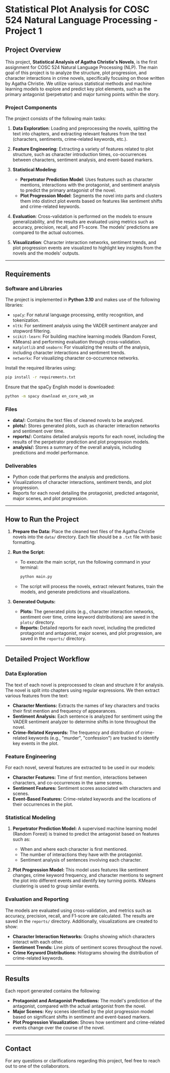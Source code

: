 # Statistical Plot Analysis for COSC 524 Natural Language Processing - Project 1


## Project Overview

This project, **Statistical Analysis of Agatha Christie's Novels**, is the first assignment for COSC 524 Natural Language Processing (NLP). The main goal of this project is to analyze the structure, plot progression, and character interactions in crime novels, specifically focusing on those written by Agatha Christie. We utilize various statistical methods and machine learning models to explore and predict key plot elements, such as the primary antagonist (perpetrator) and major turning points within the story.

### Project Components

The project consists of the following main tasks:

1. **Data Exploration**: Loading and preprocessing the novels, splitting the text into chapters, and extracting relevant features from the text (characters, sentiments, crime-related keywords, etc.).
   
2. **Feature Engineering**: Extracting a variety of features related to plot structure, such as character introduction times, co-occurrences between characters, sentiment analysis, and event-based markers.

3. **Statistical Modeling**:
   - **Perpetrator Prediction Model**: Uses features such as character mentions, interactions with the protagonist, and sentiment analysis to predict the primary antagonist of the novel.
   - **Plot Progression Model**: Segments the novel into parts and clusters them into distinct plot events based on features like sentiment shifts and crime-related keywords.

4. **Evaluation**: Cross-validation is performed on the models to ensure generalizability, and the results are evaluated using metrics such as accuracy, precision, recall, and F1-score. The models’ predictions are compared to the actual outcomes.

5. **Visualization**: Character interaction networks, sentiment trends, and plot progression events are visualized to highlight key insights from the novels and the models' outputs.

---

## Requirements

### Software and Libraries

The project is implemented in **Python 3.10** and makes use of the following libraries:
- `spaCy`: For natural language processing, entity recognition, and tokenization.
- `nltk`: For sentiment analysis using the VADER sentiment analyzer and stopword filtering.
- `scikit-learn`: For building machine learning models (Random Forest, KMeans) and performing evaluation through cross-validation.
- `matplotlib` and `seaborn`: For visualizing the results of the analysis, including character interactions and sentiment trends.
- `networkx`: For visualizing character co-occurrence networks.

Install the required libraries using:
```bash
pip install -r requirements.txt
```

Ensure that the spaCy English model is downloaded:
```bash
python -m spacy download en_core_web_sm
```

### Files

- **data/:**  Contains the text files of cleaned novels to be analyzed.
- **plots/:** Stores generated plots, such as character interaction networks and sentiment over time.
- **reports/:** Contains detailed analysis reports for each novel, including the results of the perpetrator prediction and plot progression models.
- **analysis/:** Stores a summary of the overall analysis, including predictions and model performance.

### Deliverables

- Python code that performs the analysis and predictions.
- Visualizations of character interactions, sentiment trends, and plot progression.
- Reports for each novel detailing the protagonist, predicted antagonist, major scenes, and plot progression.

---

## How to Run the Project

1. **Prepare the Data:** Place the cleaned text files of the Agatha Christie novels into the `data/` directory. Each file should be a `.txt` file with basic formatting.

2. **Run the Script:**

   - To execute the main script, run the following command in your terminal:
     ```bash
     python main.py
     ```
   - The script will process the novels, extract relevant features, train the models, and generate predictions and visualizations.
  
3. **Generated Outputs:**

   - **Plots:** The generated plots (e.g., character interaction networks, sentiment over time, crime keyword distributions) are saved in the `plots/` directory.
   - **Reports:** Detailed reports for each novel, including the predicted protagonist and antagonist, major scenes, and plot progression, are saved in the `reports/` directory.

---

## Detailed Project Workflow

### Data Exploration

The text of each novel is preprocessed to clean and structure it for analysis. The novel is split into chapters using regular expressions. We then extract various features from the text:

   - **Character Mentions:** Extracts the names of key characters and tracks their first mention and frequency of appearances.
   - **Sentiment Analysis:** Each sentence is analyzed for sentiment using the VADER sentiment analyzer to determine shifts in tone throughout the novel.
   - **Crime-Related Keywords:** The frequency and distribution of crime-related keywords (e.g., "murder", "confession") are tracked to identify key events in the plot.

### Feature Engineering

For each novel, several features are extracted to be used in our models:

   - **Character Features:** Time of first mention, interactions between characters, and co-occurrences in the same scenes.
   - **Sentiment Features:** Sentiment scores associated with characters and scenes.
   - **Event-Based Features:** Crime-related keywords and the locations of their occurrences in the plot.

### Statistical Modeling

1. **Perpetrator Prediction Model:** A supervised machine learning model (Random Forest) is trained to predict the antagonist based on features such as:

   - When and where each character is first mentioned.
   - The number of interactions they have with the protagonist.
   - Sentiment analysis of sentences involving each character.

2. **Plot Progression Model:** This model uses features like sentiment changes, crime keyword frequency, and character mentions to segment the plot into different events and identify key turning points. KMeans clustering is used to group similar events.

### Evaluation and Reporting

The models are evaluated using cross-validation, and metrics such as accuracy, precision, recall, and F1-score are calculated. The results are saved in the `reports/` directory. Additionally, visualizations are created to show:

- **Character Interaction Networks:** Graphs showing which characters interact with each other.
- **Sentiment Trends:** Line plots of sentiment scores throughout the novel.
- **Crime Keyword Distributions:** Histograms showing the distribution of crime-related keywords.

---

## Results

Each report generated contains the following:

- **Protagonist and Antagonist Predictions:** The model's prediction of the antagonist, compared with the actual antagonist from the novel.
- **Major Scenes:** Key scenes identified by the plot progression model based on significant shifts in sentiment and event-based markers.
- **Plot Progression Visualization:** Shows how sentiment and crime-related events change over the course of the novel.

---

## Contact

For any questions or clarifications regarding this project, feel free to reach out to one of the collaborators.
